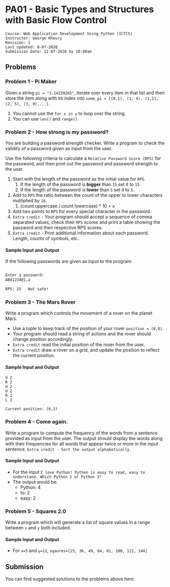 # PA01 - Basic Types and Structures with Basic Flow Control

	Course: Web Application Development Using Python (ICTC5)
	Instructor: George Khoury
	Revision: 1
	Last updated: 8-07-2020
	Submission Date: 12-07-2020 by 10:00am

## Problems

### Problem 1 - Pi Maker

Given a string `pi = "3.14159265"`, iterate over every item in that list and then store the item along with its index into `some_pi = [(0,1), (1, 4), (1,1), (2, 5), (3, 9),...]`. 

1. You cannot use the `for x in y` to loop over the string.
2. You can use `len()` and `range()`.

### Problem 2 - How strong is my password?

You are building a password strength checker. Write a program to check the validity of a password given as input from the user. 

Use the following criteria to calculate a `Relative Password Score (RPS)` for the password, and then print out the password and password strength to the user.

1. Start with the length of the password as the initial value for `RPS`. 
   1. If the length of the password is **bigger** than `15` set it to `15`.
   2. If the length of the password is **lower** than `5` set it to `5`.
2. Add to `RPS` the ratio between the count of the upper to lower characters multiplied by `10`.
   1. (count uppercase / count lowercase) * 10 = x 
3. Add two points to `RPS` for every special character in the password.
4. `Extra credit` - Your program should accept a sequence of comma separated values, check their `RPS` scores and print a table showing the password and their respective RPS scores.
5. `Extra credit` - Print additional information about each password. Length, counts of symbols, etc. 


#### Sample Input and Output

If the following passwords are given as input to the program:
```bash

Enter a password:
ABd1234@1,a

RPS: 25 - Not safe!

```

### Problem 3 - The Mars Rover

Write a program which controls the movement of a rover on the planet Mars.

* Use a tuple to keep track of the position of your rover `position = (0,0)`.
* Your program should read a string of actions and the rover should change position accordingly.
* `Extra credit` read the initial position of the rover from the user.
* `Extra credit` draw a rover on a grid, and update the position to reflect the current position.
  
#### Sample Input and Output

```$
U 2
R 2
U 2
U 2
R 1
L 2

Current position: (6,1)
```

### Problem 4 - Come again.

Write a program to compute the frequency of the words from a sentence provided as input from the user. The output should display the words along with their frequencies for all words that appear twice or more in the input sentence. `Extra credit - Sort the output alphabetically.` 

#### Sample Input and Output

* For the input `I love Python! Python is easy to read, easy to understand. Which Python 2 or Python 3?`
* The output would be:
  * Python: 4
  * to: 2
  * easy: 2

### Problem 5 - Squares 2.0

Write a program which will generate a list of square values in a range between `x` and `y` both included.

#### Sample Input and Output

* For `x=5` and `y=12`, `sqaures=[25, 36, 49, 64, 81, 100, 121, 144]`
  
## Submission

You can find suggested solutions to the problems above here.